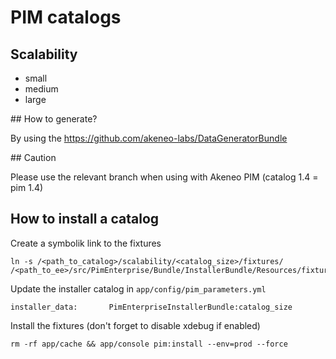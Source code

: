 # PIM catalogs

## Scalability
- small
- medium
- large

## How to generate?

By using the https://github.com/akeneo-labs/DataGeneratorBundle

## Caution

Please use the relevant branch when using with Akeneo PIM (catalog 1.4 = pim 1.4)

## How to install a catalog

Create a symbolik link to the fixtures

```
ln -s /<path_to_catalog>/scalability/<catalog_size>/fixtures/ /<path_to_ee>/src/PimEnterprise/Bundle/InstallerBundle/Resources/fixtures/<catalog_size>
```

Update the installer catalog in `app/config/pim_parameters.yml`

```
installer_data:       PimEnterpriseInstallerBundle:catalog_size
```

Install the fixtures (don't forget to disable xdebug if enabled)

```
rm -rf app/cache && app/console pim:install --env=prod --force
```

